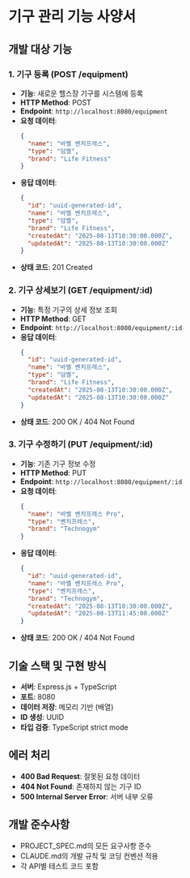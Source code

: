 # 기구 관리 기능 사양서

## 개발 대상 기능

### 1. 기구 등록 (POST /equipment)
- **기능**: 새로운 헬스장 기구를 시스템에 등록
- **HTTP Method**: POST
- **Endpoint**: `http://localhost:8080/equipment`
- **요청 데이터**:
  ```json
  {
    "name": "바벨 벤치프레스",
    "type": "덤벨",
    "brand": "Life Fitness"
  }
  ```
- **응답 데이터**:
  ```json
  {
    "id": "uuid-generated-id",
    "name": "바벨 벤치프레스",
    "type": "덤벨",
    "brand": "Life Fitness",
    "createdAt": "2025-08-13T10:30:00.000Z",
    "updatedAt": "2025-08-13T10:30:00.000Z"
  }
  ```
- **상태 코드**: 201 Created

### 2. 기구 상세보기 (GET /equipment/:id)
- **기능**: 특정 기구의 상세 정보 조회
- **HTTP Method**: GET
- **Endpoint**: `http://localhost:8080/equipment/:id`
- **응답 데이터**:
  ```json
  {
    "id": "uuid-generated-id",
    "name": "바벨 벤치프레스",
    "type": "덤벨",
    "brand": "Life Fitness",
    "createdAt": "2025-08-13T10:30:00.000Z",
    "updatedAt": "2025-08-13T10:30:00.000Z"
  }
  ```
- **상태 코드**: 200 OK / 404 Not Found

### 3. 기구 수정하기 (PUT /equipment/:id)
- **기능**: 기존 기구 정보 수정
- **HTTP Method**: PUT
- **Endpoint**: `http://localhost:8080/equipment/:id`
- **요청 데이터**:
  ```json
  {
    "name": "바벨 벤치프레스 Pro",
    "type": "벤치프레스",
    "brand": "Technogym"
  }
  ```
- **응답 데이터**:
  ```json
  {
    "id": "uuid-generated-id",
    "name": "바벨 벤치프레스 Pro",
    "type": "벤치프레스",
    "brand": "Technogym",
    "createdAt": "2025-08-13T10:30:00.000Z",
    "updatedAt": "2025-08-13T11:45:00.000Z"
  }
  ```
- **상태 코드**: 200 OK / 404 Not Found

## 기술 스택 및 구현 방식
- **서버**: Express.js + TypeScript
- **포트**: 8080
- **데이터 저장**: 메모리 기반 (배열)
- **ID 생성**: UUID
- **타입 검증**: TypeScript strict mode

## 에러 처리
- **400 Bad Request**: 잘못된 요청 데이터
- **404 Not Found**: 존재하지 않는 기구 ID
- **500 Internal Server Error**: 서버 내부 오류

## 개발 준수사항
- PROJECT_SPEC.md의 모든 요구사항 준수
- CLAUDE.md의 개발 규칙 및 코딩 컨벤션 적용
- 각 API별 테스트 코드 포함